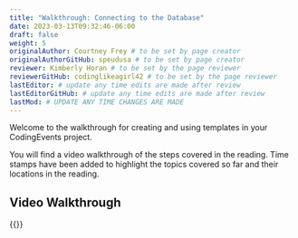 ```yaml
---
title: "Walkthrough: Connecting to the Database"
date: 2023-03-13T09:32:46-06:00
draft: false
weight: 5
originalAuthor: Courtney Frey # to be set by page creator
originalAuthorGitHub: speudusa # to be set by page creator
reviewer: Kimberly Horan # to be set by the page reviewer
reviewerGitHub: codinglikeagirl42 # to be set by the page reviewer
lastEditor: # update any time edits are made after review
lastEditorGitHub: # update any time edits are made after review
lastMod: # UPDATE ANY TIME CHANGES ARE MADE
---
```

Welcome to the walkthrough for creating and using templates in your CodingEvents project.

You will find a video walkthrough of the steps covered in the reading. Time stamps have been added to highlight the topics covered so far and their locations in the reading.

## Video Walkthrough

{{<youtube mza9QdrCv2U>}}